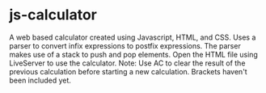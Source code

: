 # js-calculator
A web based calculator created using Javascript, HTML, and CSS. Uses a parser to convert infix expressions to postfix expressions. The parser makes use of a stack to push and pop elements. Open the HTML file using LiveServer to use the calculator.
Note: Use AC to clear the result of the previous calculation before starting a new calculation. Brackets haven't been included yet.
